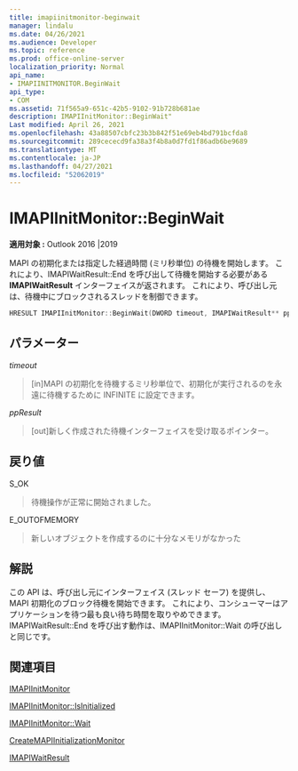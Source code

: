 ```yaml
---
title: imapiinitmonitor-beginwait
manager: lindalu
ms.date: 04/26/2021
ms.audience: Developer
ms.topic: reference
ms.prod: office-online-server
localization_priority: Normal
api_name:
- IMAPIINITMONITOR.BeginWait
api_type:
- COM
ms.assetid: 71f565a9-651c-42b5-9102-91b728b681ae
description: IMAPIInitMonitor::BeginWait"
Last modified: April 26, 2021
ms.openlocfilehash: 43a88507cbfc23b3b842f51e69eb4bd791bcfda8
ms.sourcegitcommit: 289cececd9fa38a3f4b8a0d7fd1f86adb6be9689
ms.translationtype: MT
ms.contentlocale: ja-JP
ms.lasthandoff: 04/27/2021
ms.locfileid: "52062019"
---
```

# <a name="imapiinitmonitorbeginwait"></a>IMAPIInitMonitor::BeginWait
  
**適用対象 :** Outlook 2016 |2019
  
MAPI の初期化または指定した経過時間 (ミリ秒単位) の待機を開始します。 これにより、IMAPIWaitResult::End を呼び出して待機を開始する必要がある **IMAPIWaitResult** インターフェイスが返されます。 これにより、呼び出し元は、待機中にブロックされるスレッドを制御できます。

```cpp
HRESULT IMAPIInitMonitor::BeginWait(DWORD timeout, IMAPIWaitResult** ppResult)
```

## <a name="parameters"></a>パラメーター
_timeout_
>[in]MAPI の初期化を待機するミリ秒単位で、初期化が実行されるのを永遠に待機するために INFINITE に設定できます。

_ppResult_
>[out]新しく作成された待機インターフェイスを受け取るポインター。

## <a name="return-value"></a>戻り値
S_OK
>待機操作が正常に開始されました。

E_OUTOFMEMORY
>新しいオブジェクトを作成するのに十分なメモリがなかった

## <a name="remarks"></a>解説
この API は、呼び出し元にインターフェイス (スレッド セーフ) を提供し、MAPI 初期化のブロック待機を開始できます。 これにより、コンシューマーはアプリケーションを待つ最も良い待ち時間を取りやめできます。   IMAPIWaitResult::End を呼び出す動作は、IMAPIInitMonitor::Wait の呼び出しと同じです。

## <a name="see-also"></a>関連項目

[IMAPIInitMonitor](imapiinitmonitoriunknown.md)

[IMAPIInitMonitor::IsInitialized](imapiinitmonitor-isinitialized.md)

[IMAPIInitMonitor::Wait](imapiinitmonitor-wait.md)

[CreateMAPIInitializationMonitor](createmapiinitializationmonitor.md)

[IMAPIWaitResult](imapiwaitresultiunknown.md)

